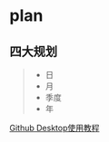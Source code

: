 # plan

## 四大规划

> * 日
> * 月
> * 季度
> * 年

[Github Desktop使用教程](https://www.jianshu.com/p/06a960d991aa)